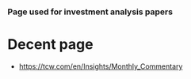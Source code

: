 ### Page used for investment analysis papers 


# Decent page 
  - https://tcw.com/en/Insights/Monthly_Commentary
